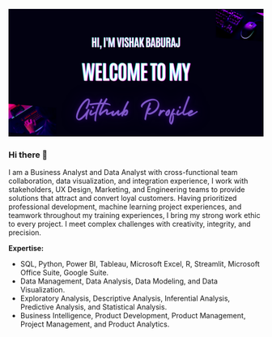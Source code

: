 ![](https://github.com/VishakBaburaj/VishakBaburaj/blob/main/Banner_Vishak.png)
### Hi there 👋
I am a Business Analyst and Data Analyst with cross-functional team collaboration, data visualization, and integration experience, I work with stakeholders, UX Design, Marketing, and Engineering teams to provide solutions that attract and convert loyal customers. Having prioritized professional development, machine learning project experiences, and teamwork throughout my training experiences, I bring my strong work ethic to every project. I meet complex challenges with creativity, integrity, and precision.

**Expertise:**
* SQL, Python, Power BI, Tableau, Microsoft Excel, R, Streamlit, Microsoft Office Suite, Google Suite.
* Data Management, Data Analysis, Data Modeling, and Data Visualization.
* Exploratory Analysis, Descriptive Analysis, Inferential Analysis, Predictive Analysis, and Statistical Analysis.
* Business Intelligence, Product Development, Product Management, Project Management, and Product Analytics.

